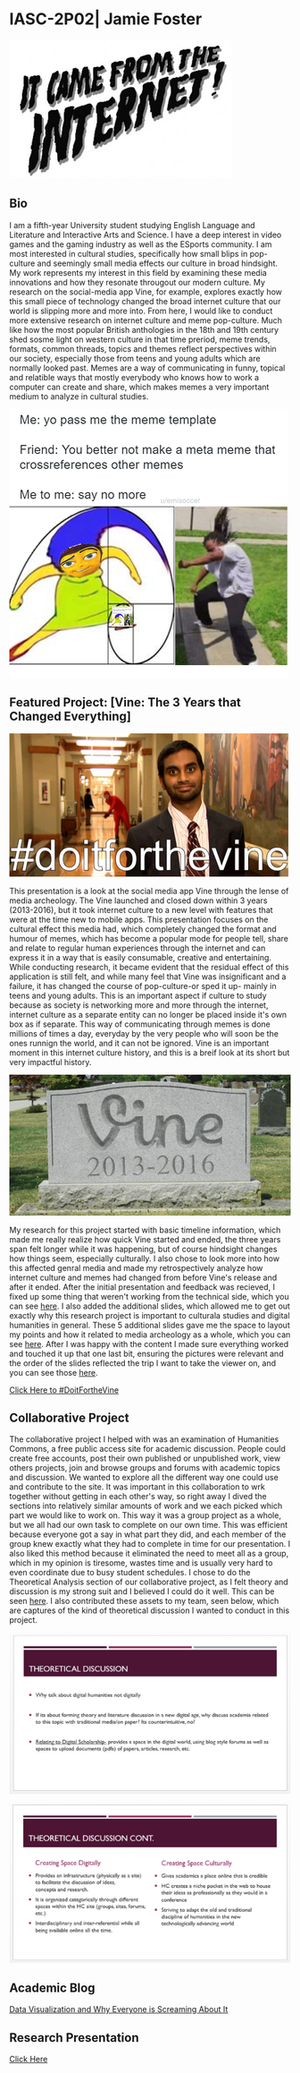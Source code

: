 # IASC-2P02| Jamie Foster

![internet.jpg](internet.jpg)

## Bio

I am a fifth-year University student studying English Language and Literature and Interactive Arts and Science. I have a deep interest in video games and the gaming industry as well as the ESports community. I am most interested in cultural studies, specifically how small blips in pop-culture and seemingly small media effects our culture in broad hindsight. My work represents my interest in this field by examining these media innovations and how they resonate througout our modern culture. My research on the social-media app Vine, for example, explores exactly how this small piece of technology changed the broad internet culture that our world is slipping more and more into. 
From here, I would like to conduct more extensive research on internet culture and meme pop-culture. Much like how the most popular British anthologies in the 18th and 19th century shed sosme light on western culture in that time preriod, meme trends, formats, common threads, topics and themes reflect perspectives within our society, especially those from teens and young adults which are normally looked past. Memes are a way of communicating in funny, topical and relatible ways that mostly everybody who knows how to work a computer can create and share, which makes memes a very important medium to analyze in cultural studies. 

![metameme.png](metameme.png)

## Featured Project: [Vine: The 3 Years that Changed Everything]

![vine3.gif](vine3.gif)

This presentation is a look at the social media app Vine through the lense of media archeology. The Vine launched and closed down within 3 years (2013-2016), but it took internet culture to a new level with features that were at the time new to mobile apps. This presentation focuses on the cultural effect this media had, which completely changed the format and humour of memes, which has become a popular mode for people tell, share and relate to regular human experiences through the internet and can express it in a way that is easily consumable, creative and entertaining. 
While conducting research, it became evident that the residual effect of this application is still felt, and while many feel that Vine was insignificant and a failure, it has changed the course of pop-culture-or sped it up- mainly in teens and young adults.
This is an important aspect if culture to study because as society is networking more and more through the internet, internet culture as a separate entity can no longer be placed inside it's own box as if separate. This way of communicating through memes is done millions of times a day, everyday by the very people who will soon be the ones runnign the world, and it can not be ignored. Vine is an important moment in this internet culture history, and this is a breif look at its short but very impactful history. 

![vine2.jpg](vine2.jpg)

My research for this project started with basic timeline information, which made me really realize how quick Vine started and ended, the three years span felt longer while it was happening, but of course hindsight changes how things seem, especially culturally. I also chose to look more into how this affected genral media and made my retrospectively analyze how internet culture and memes had changed from before Vine's release and after it ended. After the initial presentation and feedback was recieved, I fixed up some thing that weren't working from the technical side, which you can see [here](https://github.com/Jamie-F42/IASC-2P02/commit/9bb6e17a2ab4e29d43536eeb3b8d3b4b383e3984#diff-890f068779e43beb317787310daafa5c). I also added the additional slides, which allowed me to get out exactly why this research project is important to culturala studies and digital humanities in general. These 5 additional slides gave me the space to layout my points and how it related to media archeology as a whole, which you can see [here](https://github.com/Jamie-F42/IASC-2P02/commit/d9cb907e9de61368005d62bf811a5c1a74e893a7#diff-890f068779e43beb317787310daafa5c). After I was happy with the content I made sure everything worked and touched it up that one last bit, ensuring the pictures were relevant and the order of the slides reflected the trip I want to take the viewer on, and you can see those [here](https://github.com/Jamie-F42/IASC-2P02/commit/294f5de65a4aba9aaf82f956f0c6e1fee47e22cf#diff-890f068779e43beb317787310daafa5c). 

[Click Here to #DoitFortheVine](https://jamie-f42.github.io/IASC-2P02/reveal/)


## Collaborative Project

The collaborative project I helped with was an examination of Humanities Commons, a free public access site for academic discussion. People could create free accounts, post their own published or unpublished work, view others projects, join and browse groups and forums with academic topics and discussion. We wanted to explore all the different way one could use and contribute to the site. 
It was important in this collaboration to wrk together without getting in each other's way, so right away I dived the sections into relatively similar amounts of work and we each picked which part we would like to work on. This way it was a group project as a whole, but we all had our own task to complete on our own time. This was efficient because everyone got a say in what part they did, and each member of the group knew exactly what they had to complete in time for our presentation. I also liked this method because it eliminated the need to meet all as a group, which in my opinion is tiresome, wastes time and is usually very hard to even coordinate due to busy student schedules.
I chose to do the Theoretical Analysis section of our collaborative project, as I felt theory and discussion is my strong suit and I believed I could do it well. This can be seen [here](https://github.com/IascAtBrock/IASC-2P02-TeamPresentations/blob/Team2/Theoretical%20Discussion/HC%20Theoretical%20Disscussion.docx). I also contributed these assets to my team, seen below, which are captures of the kind of theoretical discussion I wanted to conduct in this project.

![td1.PNG](td1.PNG)

![td2.PNG](td2.PNG)

## Academic Blog

[Data Visualization and Why Everyone is Screaming About It](https://github.com/Jamie-F42/IASC-2P02/blob/master/Blog.md)

## Research Presentation

[Click Here](https://jamie-f42.github.io/IASC-2P02/reveal/)
